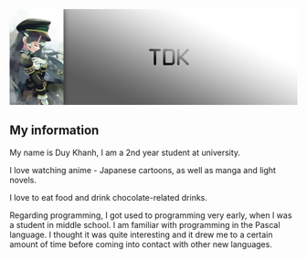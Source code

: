 <img src="https://github.com/duykhanhrk/duykhanhrk/blob/re-br/Assets/bn_00.png"></img>

## My information
<p>My name is Duy Khanh, I am a 2nd year student at university.<p>
<p>I love watching anime - Japanese cartoons, as well as manga and light novels.<p>
<p>I love to eat food and drink chocolate-related drinks.<p>
<p>Regarding programming, I got used to programming very early, when I was a student in middle school. I am familiar with programming in the Pascal language. I thought it was quite interesting and it drew me to a certain amount of time before coming into contact with other new languages.<p>
